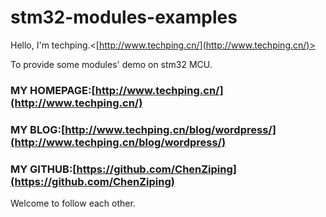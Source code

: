 # stm32-modules-examples

Hello, I'm techping.<[http://www.techping.cn/](http://www.techping.cn/)>

To provide some modules' demo on stm32 MCU.

### MY HOMEPAGE:[http://www.techping.cn/](http://www.techping.cn/)
### MY BLOG:[http://www.techping.cn/blog/wordpress/](http://www.techping.cn/blog/wordpress/)
### MY GITHUB:[https://github.com/ChenZiping](https://github.com/ChenZiping) 
Welcome to follow each other.
